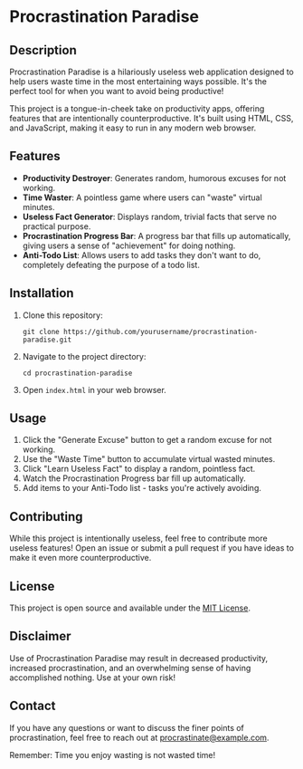 # Procrastination Paradise

## Description

Procrastination Paradise is a hilariously useless web application designed to help users waste time in the most entertaining ways possible. It's the perfect tool for when you want to avoid being productive!

This project is a tongue-in-cheek take on productivity apps, offering features that are intentionally counterproductive. It's built using HTML, CSS, and JavaScript, making it easy to run in any modern web browser.

## Features

- **Productivity Destroyer**: Generates random, humorous excuses for not working.
- **Time Waster**: A pointless game where users can "waste" virtual minutes.
- **Useless Fact Generator**: Displays random, trivial facts that serve no practical purpose.
- **Procrastination Progress Bar**: A progress bar that fills up automatically, giving users a sense of "achievement" for doing nothing.
- **Anti-Todo List**: Allows users to add tasks they don't want to do, completely defeating the purpose of a todo list.

## Installation

1. Clone this repository:
   ```
   git clone https://github.com/yourusername/procrastination-paradise.git
   ```
2. Navigate to the project directory:
   ```
   cd procrastination-paradise
   ```
3. Open `index.html` in your web browser.

## Usage

1. Click the "Generate Excuse" button to get a random excuse for not working.
2. Use the "Waste Time" button to accumulate virtual wasted minutes.
3. Click "Learn Useless Fact" to display a random, pointless fact.
4. Watch the Procrastination Progress bar fill up automatically.
5. Add items to your Anti-Todo list - tasks you're actively avoiding.

## Contributing

While this project is intentionally useless, feel free to contribute more useless features! Open an issue or submit a pull request if you have ideas to make it even more counterproductive.

## License

This project is open source and available under the [MIT License](LICENSE).

## Disclaimer

Use of Procrastination Paradise may result in decreased productivity, increased procrastination, and an overwhelming sense of having accomplished nothing. Use at your own risk!

## Contact

If you have any questions or want to discuss the finer points of procrastination, feel free to reach out at procrastinate@example.com.

Remember: Time you enjoy wasting is not wasted time!
